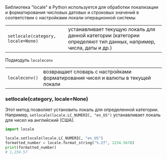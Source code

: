 Библиотека "locale" в Python используется для обработки локализации и форматирования числовых
датовых и строковых значений в соответствии с настройками локали операционной системы

|                                    |                                                                                                                  |
|------------------------------------|------------------------------------------------------------------------------------------------------------------|
| `setlocale(category, locale=None)` | устанавливает текущую локаль для данной категории (категории определяют тип данных, например, числа, даты и др.) |

Подмодуль `localeconv`

|                |                                                                                 |
|----------------|---------------------------------------------------------------------------------|
| `localeconv()` | возвращает словарь с настройками форматирования чисел и валюты в текущей локали |

### setlocale(category, locale=None)
Этот метод позволяет установить локаль для определенной категории.
Например, `setlocale(locale.LC_NUMERIC, "en_US")` устанавливает локаль для чисел на английский (США).


```python
import locale

locale.setlocale(locale.LC_NUMERIC, "en_US")
formatted_number = locale.format_string("%.2f", 1234.5678)
print(formatted_number)
# 1,234.57
```
